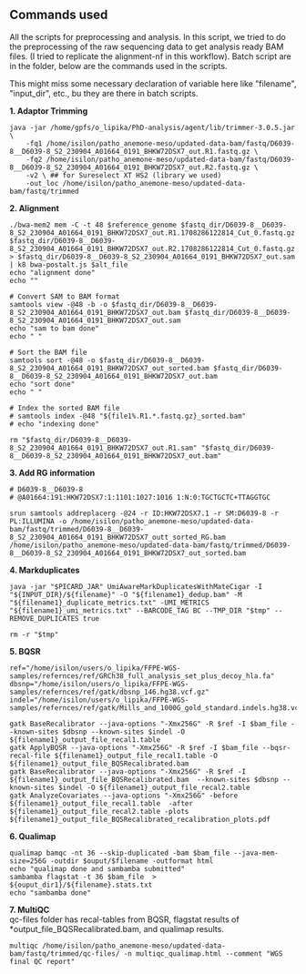 ## Commands used

All the scripts for preprocessing and analysis.
In this script, we tried to do the preprocessing of the raw sequencing data to get analysis ready BAM files. (I tried to replicate the alignment-nf in this workflow). Batch script are in the folder, below are the commands used in the scripts. 

This might miss some necessary declaration of variable here like "filename", "input_dir", etc., bu they are there in batch scripts.

**1. Adaptor Trimming**
```
java -jar /home/gpfs/o_lipika/PhD-analysis/agent/lib/trimmer-3.0.5.jar \
    -fq1 /home/isilon/patho_anemone-meso/updated-data-bam/fastq/D6039-8__D6039-8_S2_230904_A01664_0191_BHKW72DSX7_out.R1.fastq.gz \
    -fq2 /home/isilon/patho_anemone-meso/updated-data-bam/fastq/D6039-8__D6039-8_S2_230904_A01664_0191_BHKW72DSX7_out.R2.fastq.gz \
    -v2 \ ## for Sureselect XT HS2 (library we used)
    -out_loc /home/isilon/patho_anemone-meso/updated-data-bam/fastq/trimmed
``` 

**2. Alignment**
```
./bwa-mem2 mem -C -t 48 $reference_genome $fastq_dir/D6039-8__D6039-8_S2_230904_A01664_0191_BHKW72DSX7_out.R1.1708286122814_Cut_0.fastq.gz $fastq_dir/D6039-8__D6039-8_S2_230904_A01664_0191_BHKW72DSX7_out.R2.1708286122814_Cut_0.fastq.gz > $fastq_dir/D6039-8__D6039-8_S2_230904_A01664_0191_BHKW72DSX7_out.sam | k8 bwa-postalt.js $alt_file
echo "alignment done"
echo ""

# Convert SAM to BAM format
samtools view -@48 -b -o $fastq_dir/D6039-8__D6039-8_S2_230904_A01664_0191_BHKW72DSX7_out.bam $fastq_dir/D6039-8__D6039-8_S2_230904_A01664_0191_BHKW72DSX7_out.sam
echo "sam to bam done"
echo " "

# Sort the BAM file
samtools sort -@48 -o $fastq_dir/D6039-8__D6039-8_S2_230904_A01664_0191_BHKW72DSX7_out_sorted.bam $fastq_dir/D6039-8__D6039-8_S2_230904_A01664_0191_BHKW72DSX7_out.bam
echo "sort done"
echo " "

# Index the sorted BAM file
# samtools index -@48 "${file1%.R1.*.fastq.gz}_sorted.bam"
# echo "indexing done"

rm "$fastq_dir/D6039-8__D6039-8_S2_230904_A01664_0191_BHKW72DSX7_out.R1.sam" "$fastq_dir/D6039-8__D6039-8_S2_230904_A01664_0191_BHKW72DSX7_out.bam"
```

**3. Add RG information**
```
# D6039-8__D6039-8
# @A01664:191:HKW72DSX7:1:1101:1027:1016 1:N:0:TGCTGCTC+TTAGGTGC

srun samtools addreplacerg -@24 -r ID:HKW72DSX7.1 -r SM:D6039-8 -r PL:ILLUMINA -o /home/isilon/patho_anemone-meso/updated-data-bam/fastq/trimmed/D6039-8__D6039-8_S2_230904_A01664_0191_BHKW72DSX7_outt_sorted_RG.bam /home/isilon/patho_anemone-meso/updated-data-bam/fastq/trimmed/D6039-8__D6039-8_S2_230904_A01664_0191_BHKW72DSX7_out_sorted.bam
```

**4. Markduplicates**
```
java -jar "$PICARD_JAR" UmiAwareMarkDuplicatesWithMateCigar -I "${INPUT_DIR}/${filename}" -O "${filename1}_dedup.bam" -M "${filename1}_duplicate_metrics.txt" -UMI_METRICS "${filename1}_umi_metrics.txt" --BARCODE_TAG BC --TMP_DIR "$tmp" --REMOVE_DUPLICATES true

rm -r "$tmp"
```

**5. BQSR**
```
ref="/home/isilon/users/o_lipika/FFPE-WGS-samples/refernces/ref/GRCh38_full_analysis_set_plus_decoy_hla.fa"
dbsnp="/home/isilon/users/o_lipika/FFPE-WGS-samples/refernces/ref/gatk/dbsnp_146.hg38.vcf.gz"
indel="/home/isilon/users/o_lipika/FFPE-WGS-samples/refernces/ref/gatk/Mills_and_1000G_gold_standard.indels.hg38.vcf.gz"

gatk BaseRecalibrator --java-options "-Xmx256G" -R $ref -I $bam_file --known-sites $dbsnp --known-sites $indel -O ${filename1}_output_file_recal1.table
gatk ApplyBQSR --java-options "-Xmx256G" -R $ref -I $bam_file --bqsr-recal-file ${filename1}_output_file_recal1.table -O ${filename1}_output_file_BQSRecalibrated.bam
gatk BaseRecalibrator --java-options "-Xmx256G" -R $ref -I ${filename1}_output_file_BQSRecalibrated.bam  --known-sites $dbsnp --known-sites $indel -O ${filename1}_output_file_recal2.table
gatk AnalyzeCovariates --java-options "-Xmx256G" -before ${filename1}_output_file_recal1.table  -after ${filename1}_output_file_recal2.table -plots ${filename1}_output_file_BQSRecalibrated_recalibration_plots.pdf
```

**6. Qualimap**
```
qualimap bamqc -nt 36 --skip-duplicated -bam $bam_file --java-mem-size=256G -outdir $ouput/$filename -outformat html
echo "qualimap done and sambamba submitted"
sambamba flagstat -t 36 $bam_file  > ${ouput_dir1}/${filename}.stats.txt
echo "sambamba done"
```

**7. MultiQC** <br>
qc-files folder has recal-tables from BQSR, flagstat results of *output_file_BQSRecalibrated.bam, and qualimap results.
```
multiqc /home/isilon/patho_anemone-meso/updated-data-bam/fastq/trimmed/qc-files/ -n multiqc_qualimap.html --comment "WGS final QC report"
```











